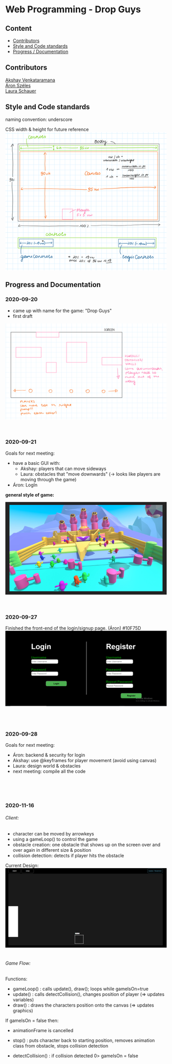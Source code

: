 # Web Programming - Drop Guys

## Content

- [Contributors](#contributors)
- [Style and Code standards](#style-and-code-standards)
- [Progress / Documentation](#progress-and-documentation)


## Contributors
[Akshay Venkataramana](https://github.com/Ya2001)  
[Áron Széles](https://github.com/szelesaron)  
[Laura Schauer](https://github.com/lascha212)


## Style and Code standards

naming convention: underscore  

CSS width & height for future reference  
![css width & height](./images/css_measurements.png)


## Progress and Documentation

### 2020-09-20

- came up with name for the game: "Drop Guys"
- first draft

![first draft](./images/draft_1.png)
</br>
</br>
</br>

### 2020-09-21

Goals for next meeting:  
- have a basic GUI with:  
  - Akshay: players that can move sideways  
  - Laura: obstacles that "move downwards" (-> looks like players are moving through the game)  
- Áron: LogIn

**general style of game:**  

![style inspo](./images/style_inspo.png)
</br>
</br>
</br>

### 2020-09-27

Finished the front-end of the login/signup page. (Áron) #10F75D
![login_design](./images/login.PNG)    
</br>
</br>
</br>

### 2020-09-28  

Goals for next meeting:   
- Áron: backend & security for login  
- Akshay: use @keyframes for player movement (avoid using canvas)  
- Laura: design world & obstacles  
- next meeting: compile all the code
</br>
</br>
</br>

### 2020-11-16

###### Client:  
- character can be moved by arrowkeys  
- using a gameLoop() to control the game  
- obstacle creation: one obstacle that shows up on the screen over and over again in different size & position 
- collision detection: detects if player hits the obstacle  

Current Design: 
![current_design](./images/2020-11-16_design.png)
</br>
</br>

###### Game Flow:  
Functions:  
- gameLoop() : calls update(), draw(); loops while gameIsOn=true
- update() : calls detectCollision(), changes position of player (=> updates variables) 
- draw() : draws the characters position onto the canvas (=> updates graphics) 

If gameIsOn = false then:  
- animationFrame is cancelled
- stop() : puts character back to starting position, removes animation class from obstacle, stops collision detection  

- detectCollision() : if collision detected 0> gameIsOn = false
